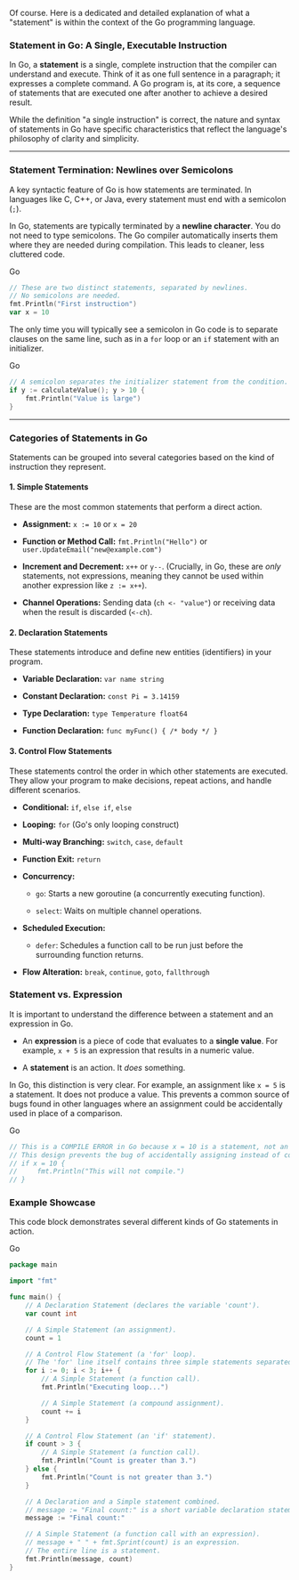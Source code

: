 Of course. Here is a dedicated and detailed explanation of what a "statement" is within the context of the Go programming language.

### **Statement in Go: A Single, Executable Instruction**

In Go, a **statement** is a single, complete instruction that the compiler can understand and execute. Think of it as one full sentence in a paragraph; it expresses a complete command. A Go program is, at its core, a sequence of statements that are executed one after another to achieve a desired result.

While the definition "a single instruction" is correct, the nature and syntax of statements in Go have specific characteristics that reflect the language's philosophy of clarity and simplicity.

---

### Statement Termination: Newlines over Semicolons

A key syntactic feature of Go is how statements are terminated. In languages like C, C++, or Java, every statement must end with a semicolon (`;`).

In Go, statements are typically terminated by a **newline character**. You do not need to type semicolons. The Go compiler automatically inserts them where they are needed during compilation. This leads to cleaner, less cluttered code.

Go

```Go
// These are two distinct statements, separated by newlines.
// No semicolons are needed.
fmt.Println("First instruction")
var x = 10
```

The only time you will typically see a semicolon in Go code is to separate clauses on the same line, such as in a `for` loop or an `if` statement with an initializer.

Go

```Go
// A semicolon separates the initializer statement from the condition.
if y := calculateValue(); y > 10 {
    fmt.Println("Value is large")
}
```

---

### Categories of Statements in Go

Statements can be grouped into several categories based on the kind of instruction they represent.

#### 1. Simple Statements

These are the most common statements that perform a direct action.

- **Assignment:** `x := 10` or `x = 20`
    
- **Function or Method Call:** `fmt.Println("Hello")` or `user.UpdateEmail("new@example.com")`
    
- **Increment and Decrement:** `x++` or `y--`. (Crucially, in Go, these are _only_ statements, not expressions, meaning they cannot be used within another expression like `z := x++`).
    
- **Channel Operations:** Sending data (`ch <- "value"`) or receiving data when the result is discarded (`<-ch`).
    

#### 2. Declaration Statements

These statements introduce and define new entities (identifiers) in your program.

- **Variable Declaration:** `var name string`
    
- **Constant Declaration:** `const Pi = 3.14159`
    
- **Type Declaration:** `type Temperature float64`
    
- **Function Declaration:** `func myFunc() { /* body */ }`
    

#### 3. Control Flow Statements

These statements control the order in which other statements are executed. They allow your program to make decisions, repeat actions, and handle different scenarios.

- **Conditional:** `if`, `else if`, `else`
    
- **Looping:** `for` (Go's only looping construct)
    
- **Multi-way Branching:** `switch`, `case`, `default`
    
- **Function Exit:** `return`
    
- **Concurrency:**
    
    - `go`: Starts a new goroutine (a concurrently executing function).
        
    - `select`: Waits on multiple channel operations.
        
- **Scheduled Execution:**
    
    - `defer`: Schedules a function call to be run just before the surrounding function returns.
        
- **Flow Alteration:** `break`, `continue`, `goto`, `fallthrough`
    

### Statement vs. Expression

It is important to understand the difference between a statement and an expression in Go.

- An **expression** is a piece of code that evaluates to a **single value**. For example, `x + 5` is an expression that results in a numeric value.
    
- A **statement** is an action. It _does_ something.
    

In Go, this distinction is very clear. For example, an assignment like `x = 5` is a statement. It does not produce a value. This prevents a common source of bugs found in other languages where an assignment could be accidentally used in place of a comparison.

Go

```Go
// This is a COMPILE ERROR in Go because x = 10 is a statement, not an expression.
// This design prevents the bug of accidentally assigning instead of comparing (x == 10).
// if x = 10 {
//     fmt.Println("This will not compile.")
// }
```

### Example Showcase

This code block demonstrates several different kinds of Go statements in action.

Go

```Go
package main

import "fmt"

func main() {
    // A Declaration Statement (declares the variable 'count').
    var count int

    // A Simple Statement (an assignment).
    count = 1

    // A Control Flow Statement (a 'for' loop).
    // The 'for' line itself contains three simple statements separated by semicolons.
    for i := 0; i < 3; i++ {
        // A Simple Statement (a function call).
        fmt.Println("Executing loop...")

        // A Simple Statement (a compound assignment).
        count += i
    }

    // A Control Flow Statement (an 'if' statement).
    if count > 3 {
        // A Simple Statement (a function call).
        fmt.Println("Count is greater than 3.")
    } else {
        fmt.Println("Count is not greater than 3.")
    }

    // A Declaration and a Simple statement combined.
    // message := "Final count:" is a short variable declaration statement.
    message := "Final count:"

    // A Simple Statement (a function call with an expression).
    // message + " " + fmt.Sprint(count) is an expression.
    // The entire line is a statement.
    fmt.Println(message, count)
}
```